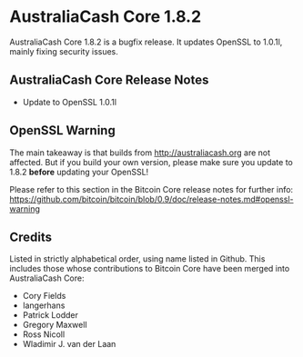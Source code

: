 # AustraliaCash Core 1.8.2

AustraliaCash Core 1.8.2 is a bugfix release. It updates OpenSSL to 1.0.1l, mainly fixing security issues.

## AustraliaCash Core Release Notes

* Update to OpenSSL 1.0.1l


## OpenSSL Warning

The main takeaway is that builds from http://australiacash.org are not affected. But if you build your own version,
please make sure you update to 1.8.2 **before** updating your OpenSSL!

Please refer to this section in the Bitcoin Core release notes for further info: https://github.com/bitcoin/bitcoin/blob/0.9/doc/release-notes.md#openssl-warning


## Credits

Listed in strictly alphabetical order, using name listed in Github. This
includes those whose contributions to Bitcoin Core have been merged
into AustraliaCash Core:

* Cory Fields
* langerhans
* Patrick Lodder
* Gregory Maxwell
* Ross Nicoll
* Wladimir J. van der Laan
